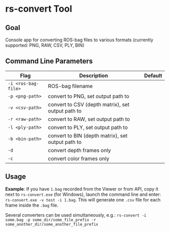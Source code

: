 # rs-convert Tool

## Goal

Console app for converting ROS-bag files to various formats (currently supported: PNG, RAW, CSV, PLY, BIN)

## Command Line Parameters

|Flag   |Description   |Default|
|---|---|---|
|`-i <ros-bag-file>`|ROS-bag filename||
|`-p <png-path>`|convert to PNG, set output path to <png-path>||
|`-v <csv-path>`|convert to CSV (depth matrix), set output path to <csv-path>||
|`-r <raw-path>`|convert to RAW, set output path to <raw-path>||
|`-l <ply-path>`|convert to PLY, set output path to <ply-path>||
|`-b <bin-path>`|convert to BIN (depth matrix), set output path to <bin-path>||
|`-d`|convert depth frames only||
|`-c`|convert color frames only||

## Usage

**Example**: If you have `1.bag` recorded from the Viewer or from API, copy it next to `rs-convert.exe` (for Windows), launch the command line and enter: `rs-convert.exe -v test -i 1.bag`. This will generate one `.csv` file for each frame inside the `.bag` file. 

Several converters can be used simultaneously, e.g.:
`rs-convert -i some.bag -p some_dir/some_file_prefix -r some_another_dir/some_another_file_prefix`
